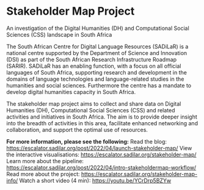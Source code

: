 # Stakeholder Map Project

An investigation of the Digital Humanities (DH) and Computational Social Sciences (CSS) landscape in South Africa

The South African Centre for Digital Language Resources (SADiLaR) is a national centre supported by the Department of Science and Innovation (DSI) as part of the South African Research Infrastructure Roadmap (SARIR). SADiLaR has an enabling function, with a focus on all official languages of South Africa, supporting research and development in the domains of language technologies and language-related studies in the humanities and social sciences. Furthermore the centre has a mandate to develop digital humanities capacity in South Africa.

The stakeholder map project aims to collect and share data on Digital Humanities (DH), Computational Social Sciences (CSS) and related activities and initiatives in South Africa. The aim is to provide deeper insight into the breadth of activities in this area, facilitate enhanced networking and collaboration, and support the optimal use of resources.

**For more information, please see the following:**
Read the blog: https://escalator.sadilar.org/post/2022/04/launch-stakeholder-map/
View the interactive visualisations: https://escalator.sadilar.org/stakeholder-map/
Learn more about the pipeline: https://escalator.sadilar.org/post/2022/04/intro-stakeholdermap-workflow/
Read more about the project: https://escalator.sadilar.org/stakeholder-map-info/
Watch a short video (4 min): https://youtu.be/YCrDrp5BZYw